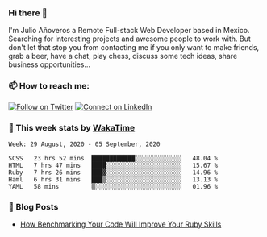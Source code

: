### Hi there 👋

I'm Julio Añoveros a Remote Full-stack Web Developer based in Mexico. Searching for interesting projects and awesome people to work with. But don't let that stop you from contacting me if you only want to make friends, grab a beer, have a chat, play chess, discuss some tech ideas, share business opportunities... 

### :mailbox: How to reach me:

[![Follow on Twitter](https://img.shields.io/badge/--twitter?label=Twitter&logo=Twitter&style=social)](https://twitter.com/AnoverosJulio) [![Connect on LinkedIn](https://img.shields.io/badge/--linkedin?label=LinkedIn&logo=LinkedIn&style=social)](https://www.linkedin.com/in/jubaan)

### :construction_worker: This week stats by [WakaTime]('https://wakatime.com')
<!--START_SECTION:waka-->
```text
Week: 29 August, 2020 - 05 September, 2020

SCSS   23 hrs 52 mins  ████████████░░░░░░░░░░░░░   48.04 % 
HTML   7 hrs 47 mins   ████░░░░░░░░░░░░░░░░░░░░░   15.67 % 
Ruby   7 hrs 26 mins   ███▓░░░░░░░░░░░░░░░░░░░░░   14.96 % 
Haml   6 hrs 31 mins   ███▒░░░░░░░░░░░░░░░░░░░░░   13.13 % 
YAML   58 mins         ▒░░░░░░░░░░░░░░░░░░░░░░░░   01.96 % 
```
<!--END_SECTION:waka-->

### :newspaper: Blog Posts
<!-- BLOG-POST-LIST:START -->
- [How Benchmarking Your Code Will Improve Your Ruby Skills](https://dev.to/jubaan/how-benchmarking-your-code-will-improve-your-ruby-skills-2m83)
<!-- BLOG-POST-LIST:END -->


